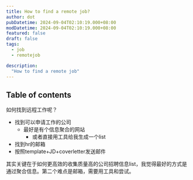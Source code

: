 ```yaml
---
title: How to find a remote job?
author: dot
pubDatetime: 2024-09-04T02:10:19.000+08:00
modDatetime: 2024-09-04T02:10:19.000+08:00
featured: false
draft: false
tags:
  - job
  - remotejob

description:
  "How to find a remote job"
---
```

## Table of contents

如何找到远程工作呢？
- 找到可以申请工作的公司
  - 最好是有个信息聚合的网站
    - 或者直接用工具给我生成一个list
- 找到hr的邮箱
- 按照template+JD+coverletter发送邮件

其实关键在于如何更高效的收集质量高的公司招聘信息list，我觉得最好的方式是通过聚合信息。第二个难点是邮箱，需要用工具和尝试。